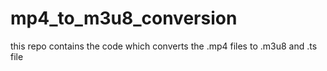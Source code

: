 # mp4_to_m3u8_conversion
this repo contains the code which converts the .mp4 files to .m3u8 and .ts file
